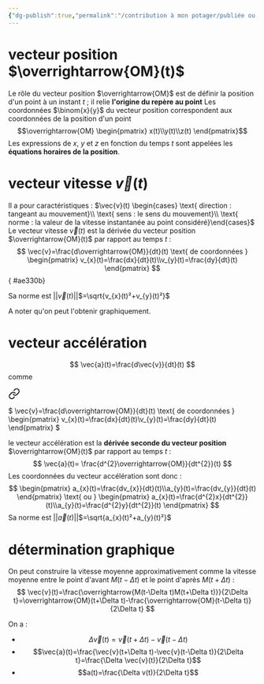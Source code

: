 ```yaml
---
{"dg-publish":true,"permalink":"/contribution à mon potager/publiée ou presque/cours lycée/vecteur position, vitesse et accélération/"}
---
```


# vecteur position $\overrightarrow{OM}(t)$
Le rôle du vecteur position $\overrightarrow{OM}$ est de définir la position d'un point à un instant $t$ ; il relie **l'origine du repère au point** Les coordonnées $\binom{x}{y}$ du vecteur position correspondent aux coordonnées de la position d'un point
$$\overrightarrow{OM} \begin{pmatrix} x(t)\\y(t)\\z(t)
\end{pmatrix}$$
Les expressions de $x$, $y$ et $z$ en fonction du temps $t$ sont appelées les  **équations horaires de la position**.
# vecteur vitesse $\vec{v}(t)$
Il a pour caractéristiques : 
$\vec{v}(t) \begin{cases} \text{ direction : tangeant au mouvement}\\ \text{ sens : le sens du mouvement}\\ \text{ norme : la valeur de la vitesse instantanée au point considéré}\end{cases}$
Le vecteur vitesse $\vec{v}(t)$ est la dérivée du vecteur position $\overrightarrow{OM}(t)$ par rapport au temps $t$ : 
$$
\vec{v}=\frac{d\overrightarrow{OM}}{dt}(t) \text{ de coordonnées } \begin{pmatrix}
v_{x}(t)=\frac{dx}{dt}(t)\\v_{y}(t)=\frac{dy}{dt}(t)
\end{pmatrix}
$$
{ #ae330b}


Sa norme est ||$\vec{v}(t)$||$=\sqrt{v_{x}(t)²+v_{y}(t)²}$

A noter qu'on peut l'obtenir graphiquement.
# vecteur accélération
$$
\vec{a}(t)=\frac{d\vec{v}}{dt}(t)
$$
comme 
<div class="transclusion internal-embed is-loaded"><a class="markdown-embed-link" href="/contribution-a-mon-potager/publiee-ou-presque/cours-lycee/vecteur-position-vitesse-et-acceleration/#ae330b" aria-label="Open link"><svg xmlns="http://www.w3.org/2000/svg" width="24" height="24" viewBox="0 0 24 24" fill="none" stroke="currentColor" stroke-width="2" stroke-linecap="round" stroke-linejoin="round" class="svg-icon lucide-link"><path d="M10 13a5 5 0 0 0 7.54.54l3-3a5 5 0 0 0-7.07-7.07l-1.72 1.71"></path><path d="M14 11a5 5 0 0 0-7.54-.54l-3 3a5 5 0 0 0 7.07 7.07l1.71-1.71"></path></svg></a><div class="markdown-embed">



$
\vec{v}=\frac{d\overrightarrow{OM}}{dt}(t) \text{ de coordonnées } \begin{pmatrix}
v_{x}(t)=\frac{dx}{dt}(t)\\v_{y}(t)=\frac{dy}{dt}(t)
\end{pmatrix}
$

</div></div>

le vecteur accélération est la **dérivée seconde du vecteur position** $\overrightarrow{OM}(t)$ par rapport au temps $t$ : 
$$
\vec{a}(t)= \frac{d^{2}\overrightarrow{OM}}{dt^{2}}(t)
$$
Les coordonnées du vecteur accélération sont donc : 
$$
\begin{pmatrix}
a_{x}(t)=\frac{dv_{x}}{dt}(t)\\a_{y}(t)=\frac{dv_{y}}{dt}(t)
\end{pmatrix}
\text{ ou }
\begin{pmatrix}
a_{x}(t)=\frac{d^{2}x}{dt^{2}}(t)\\a_{y}(t)=\frac{d^{2}y}{dt^{2}}(t)
\end{pmatrix}
$$
Sa norme est ||$\vec{a}(t)$||$=\sqrt{a_{x}(t)²+a_{y}(t)²}$
# détermination graphique
On peut construire la vitesse moyenne approximativement comme la vitesse moyenne entre le point d'avant $M(t-\Delta t)$ et le point d'après $M(t+\Delta t)$ : 
$$
\vec{v}(t)=\frac{\overrightarrow{M(t-\Delta t)M(t+\Delta t)}}{2\Delta t}=\overrightarrow{OM}(t+\Delta t)-\frac{\overrightarrow{OM}(t-\Delta t)}{2\Delta t}
$$

On a : 
- $$\Delta \vec{v}(t)=\vec{v}(t+\Delta t)-\vec{v}(t-\Delta t)$$
- $$\vec{a}(t)=\frac{\vec{v}(t+\Delta t)-\vec{v}(t-\Delta t)}{2\Delta t}=\frac{\Delta \vec{v}(t)}{2\Delta t}$$
- $$a(t)=\frac{\Delta v(t)}{2\Delta t}$$
